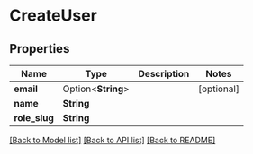 # CreateUser

## Properties

Name | Type | Description | Notes
------------ | ------------- | ------------- | -------------
**email** | Option<**String**> |  | [optional]
**name** | **String** |  | 
**role_slug** | **String** |  | 

[[Back to Model list]](../README.md#documentation-for-models) [[Back to API list]](../README.md#documentation-for-api-endpoints) [[Back to README]](../README.md)


